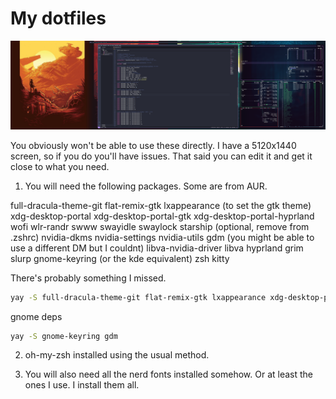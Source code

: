 # My dotfiles

![screenshot](Pictures/20240308_00h21m58s_grim.png)

You obviously won't be able to use these directly. I have a 5120x1440 screen, so if you do you'll have
issues. That said you can edit it and get it close to what you need.

1. You will need the following packages. Some are from AUR.

full-dracula-theme-git
flat-remix-gtk
lxappearance (to set the gtk theme)
xdg-desktop-portal
xdg-desktop-portal-gtk 
xdg-desktop-portal-hyprland 
wofi
wlr-randr
swww
swayidle
swaylock
starship (optional, remove from .zshrc)
nvidia-dkms 
nvidia-settings 
nvidia-utils 
gdm (you might be able to use a different DM but I couldnt)
libva-nvidia-driver
libva
hyprland
grim
slurp
gnome-keyring (or the kde equivalent)
zsh
kitty

There's probably something I missed.

```sh
yay -S full-dracula-theme-git flat-remix-gtk lxappearance xdg-desktop-portal xdg-desktop-portal-gtk xdg-desktop-portal-hyprland wofi wlr-randr swww swayidle swaylock starship nvidia-dkms  nvidia-settings nvidia-utils libva-nvidia-driver libva hyprland grim slurp zsh kitty
```

gnome deps

```sh
yay -S gnome-keyring gdm
```

2. oh-my-zsh installed using the usual method.

3. You will also need all the nerd fonts installed somehow. Or at least the ones I use. I install them all.
